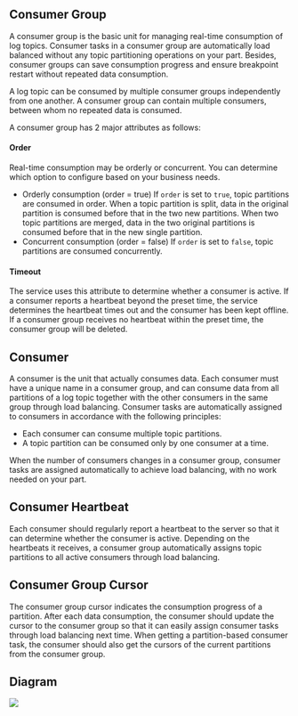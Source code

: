 ## Consumer Group

A consumer group is the basic unit for managing real-time consumption of log topics. Consumer tasks in a consumer group are automatically load balanced without any topic partitioning operations on your part. Besides, consumer groups can save consumption progress and ensure breakpoint restart without repeated data consumption.

A log topic can be consumed by multiple consumer groups independently from one another. A consumer group can contain multiple consumers, between whom no repeated data is consumed.

A consumer group has 2 major attributes as follows:

#### Order
  Real-time consumption may be orderly or concurrent. You can determine which option to configure based on your business needs.
  - Orderly consumption (order = true)
    If `order` is set to `true`, topic partitions are consumed in order. When a topic partition is split, data in the original partition is consumed before that in the two new partitions. When two topic partitions are merged, data in the two original partitions is consumed before that in the new single partition.
  - Concurrent consumption (order = false)
    If `order` is set to `false`, topic partitions are consumed concurrently.

#### Timeout
  The service uses this attribute to determine whether a consumer is active. If a consumer reports a heartbeat beyond the preset time, the service determines the heartbeat times out and the consumer has been kept offline. If a consumer group receives no heartbeat within the preset time, the consumer group will be deleted.



## Consumer

A consumer is the unit that actually consumes data. Each consumer must have a unique name in a consumer group, and can consume data from all partitions of a log topic together with the other consumers in the same group through load balancing. Consumer tasks are automatically assigned to consumers in accordance with the following principles:

- Each consumer can consume multiple topic partitions.
- A topic partition can be consumed only by one consumer at a time.

When the number of consumers changes in a consumer group, consumer tasks are assigned automatically to achieve load balancing, with no work needed on your part.



## Consumer Heartbeat

Each consumer should regularly report a heartbeat to the server so that it can determine whether the consumer is active. Depending on the heartbeats it receives, a consumer group automatically assigns topic partitions to all active consumers through load balancing.



## Consumer Group Cursor

The consumer group cursor indicates the consumption progress of a partition. After each data consumption, the consumer should update the cursor to the consumer group so that it can easily assign consumer tasks through load balancing next time. When getting a partition-based consumer task, the consumer should also get the cursors of the current partitions from the consumer group.



## Diagram

![](https://main.qcloudimg.com/raw/9cec5013900ca9d5a9c32774d5a17804.png)

